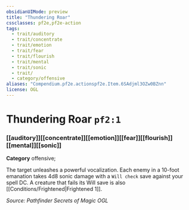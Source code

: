 ```yaml
---
obsidianUIMode: preview
title: "Thundering Roar"
cssclasses: pf2e,pf2e-action
tags:
  - trait/auditory
  - trait/concentrate
  - trait/emotion
  - trait/fear
  - trait/flourish
  - trait/mental
  - trait/sonic
  - trait/
  - category/offensive
aliases: "Compendium.pf2e.actionspf2e.Item.6SAdjml3OZw0BZnn"
license: OGL
---
```

# Thundering Roar `pf2:1`

### [[auditory]][[concentrate]][[emotion]][[fear]][[flourish]][[mental]][[sonic]]

**Category** offensive; 




The target unleashes a powerful vocalization. Each enemy in a 10-foot emanation takes 4d8 sonic damage with a `Will check` save against your spell DC. A creature that fails its Will save is also [[Conditions/Frightened|Frightened 1]].

*Source: Pathfinder Secrets of Magic*
*OGL*